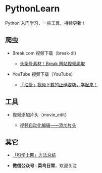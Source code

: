 # PythonLearn
Python 入门学习，一些工具，持续更新！

## 爬虫

- Break.com 视频下载（break-dl）
  
  - [头条号素材！Break 网站视频爬取](https://mp.weixin.qq.com/s/XhqeVMwVSfmm5YOo9sFxyg)


- YouTube 视频下载（YouTube）
  
  - [「油管」视频下载的正确姿势，学起来！](https://mp.weixin.qq.com/s/jiio-_zTDr1SjNSF36ULBw)

## 工具

- 视频添加片头（movie_edit）

  - [视频自动化编辑——添加片头](https://mp.weixin.qq.com/s/M0DtUf9GrY2Dcrl1-C_JFA)

## 其它

 - [「科学上网」方法总结](https://github.com/suiyia/PythonLearn/blob/master/%E7%A7%91%E5%AD%A6%E4%B8%8A%E7%BD%91.md)

 - **微信公众号 : 菜鸟日常**，欢迎关注
